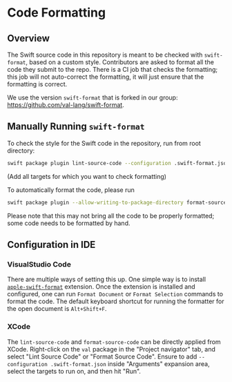 # Code Formatting

## Overview
The Swift source code in this repository is meant to be checked with `swift-format`, based on a custom style.
Contributors are asked to format all the code they submit to the repo.
There is a CI job that checks the formatting; this job will not auto-correct the formatting, it will just ensure that the formatting is correct.

We use the version `swift-format` that is forked in our group: https://github.com/val-lang/swift-format.


## Manually Running `swift-format`

To check the style for the Swift code in the repository, run from root directory:
```bash
swift package plugin lint-source-code --configuration .swift-format.json --target CLI --target ValTests --target UtilsTests
```

(Add all targets for which you want to check formatting)

To automatically format the code, please run
```bash
swift package plugin --allow-writing-to-package-directory format-source-code --configuration .swift-format.json --target CLI --target ValTests --target UtilsTests
```

Please note that this may not bring all the code to be properly formatted; some code needs to be formatted by hand.

## Configuration in IDE

### VisualStudio Code

There are multiple ways of setting this up.
One simple way is to install [`apple-swift-format`](https://marketplace.visualstudio.com/items?itemName=vknabel.vscode-apple-swift-format) extension.
Once the extension is installed and configured, one can run `Format Document` or `Format Selection` commands to format the code.
The default keyboard shortcut for running the formatter for the open document is `Alt+Shift+F`.

### XCode

The `lint-source-code` and `format-source-code` can be directly applied from XCode. Right-click on the `val` package in the "Project navigator" tab, and select "Lint Source Code" or "Format Source Code". Ensure to add `--configuration .swift-format.json` inside "Arguments" expansion area, select the targets to run on, and then hit "Run".
